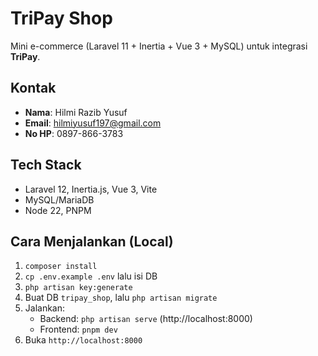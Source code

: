 # TriPay Shop

Mini e-commerce (Laravel 11 + Inertia + Vue 3 + MySQL) untuk integrasi **TriPay**.

## Kontak
- **Nama**: Hilmi Razib Yusuf
- **Email**: hilmiyusuf197@gmail.com
- **No HP**: 0897-866-3783

## Tech Stack
- Laravel 12, Inertia.js, Vue 3, Vite
- MySQL/MariaDB
- Node 22, PNPM

## Cara Menjalankan (Local)
1. `composer install`
2. `cp .env.example .env` lalu isi DB
3. `php artisan key:generate`
4. Buat DB `tripay_shop`, lalu `php artisan migrate`
5. Jalankan:
   - Backend: `php artisan serve` (http://localhost:8000)
   - Frontend: `pnpm dev`
6. Buka `http://localhost:8000`
